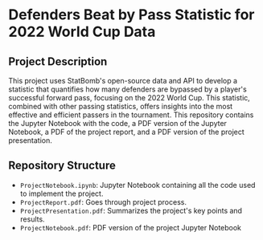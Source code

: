 # Defenders Beat by Pass Statistic for 2022 World Cup Data

## Project Description

This project uses StatBomb's open-source data and API to develop a statistic that quantifies how many defenders are bypassed by a player's successful forward pass, focusing on the 2022 World Cup. This statistic, combined with other passing statistics, offers insights into the most effective and efficient passers in the tournament. This repository contains the Jupyter Notebook with the code, a PDF version of the Jupyter Notebook, a PDF of the project report, and a PDF version of the project presentation.

## Repository Structure

- `ProjectNotebook.ipynb`: Jupyter Notebook containing all the code used to implement the project.
- `ProjectReport.pdf`: Goes through project process.
- `ProjectPresentation.pdf`: Summarizes the project's key points and results.
- `ProjectNotebook.pdf`: PDF version of the project Jupyter Notebook
